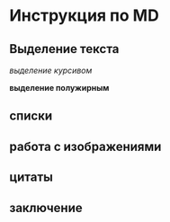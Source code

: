 # Инструкция по MD

## Выделение текста

*выделение курсивом*

**выделение полужирным**
## списки

## работа с изображениями

## цитаты

## заключение